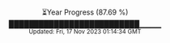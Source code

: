 <p align="center">
⏳Year Progress (87.69 %) <br>
██████████████████████████▁▁▁▁ <br>
<sub>Updated: Fri, 17 Nov 2023 01:14:34 GMT</sub>
</p>

